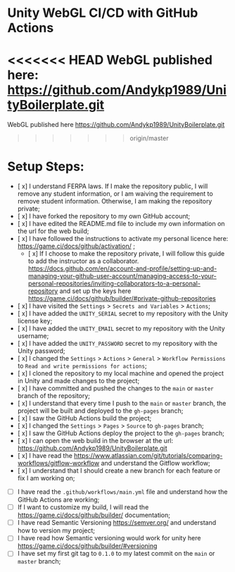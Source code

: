 # Unity WebGL CI/CD with GitHub Actions

<<<<<<< HEAD
WebGL published here: https://github.com/Andykp1989/UnityBoilerplate.git
=======
WebGL published here https://github.com/Andykp1989/UnityBoilerplate.git
>>>>>>> origin/master

# Setup Steps:

- [ x] I understand FERPA laws. If I make the repository public, I will remove any student information, or I am waiving the requirement to remove student information. Otherwise, I am making the repository private;
- [ x] I have forked the repository to my own GitHub account;
- [ x] I have edited the README.md file to include my own information on the url for the web build;
- [ x] I have followed the instructions to activate my personal licence here: https://game.ci/docs/github/activation/ ;
    - [ x] If I choose to make the repository private, I will follow this guide to add the instructor as a collaborator. https://docs.github.com/en/account-and-profile/setting-up-and-managing-your-github-user-account/managing-access-to-your-personal-repositories/inviting-collaborators-to-a-personal-repository and set up the keys here https://game.ci/docs/github/builder/#private-github-repositories
- [ x] I have visited the `Settings` > `Secrets and Variables` > `Actions`;
- [ x] I have added the `UNITY_SERIAL` secret to my repository with the Unity license key;
- [ x] I have added the `UNITY_EMAIL` secret to my repository with the Unity username;
- [ x] I have added the `UNITY_PASSWORD` secret to my repository with the Unity password;
- [ x] I changed the `Settings` > `Actions` > `General` > `Workflow Permissions` to `Read and write permissions for actions`;
- [ x] I cloned the repository to my local machine and opened the project in Unity and made changes to the project;
- [ x] I have committed and pushed the changes to the `main` or `master` branch of the repository;
- [ x] I understand that every time I push to the `main` or `master` branch, the project will be built and deployed to the `gh-pages` branch;
- [ x] I saw the GitHub Actions build the project;
- [ x] I changed the `Settings` > `Pages` > `Source` to `gh-pages` branch;
- [ x] I saw the GitHub Actions deploy the project to the `gh-pages` branch;
- [ x] I can open the web build in the browser at the url: https://github.com/Andykp1989/UnityBoilerplate.git
- [ x] I have read the https://www.atlassian.com/git/tutorials/comparing-workflows/gitflow-workflow and understand the Gitflow workflow;
- [ x] I understand that I should create a new branch for each feature or fix I am working on;
- [ ] I have read the `.github/workflows/main.yml` file and understand how the GitHub Actions are working;
- [ ] If I want to customize my build, I will read the https://game.ci/docs/github/builder/ documentation; 
- [ ] I have read Semantic Versioning https://semver.org/ and understand how to version my project;
- [ ] I have read how Semantic versioning would work for unity here https://game.ci/docs/github/builder/#versioning 
- [ ] I have set my first git tag to `0.1.0` to my latest commit on the `main` or `master` branch;
